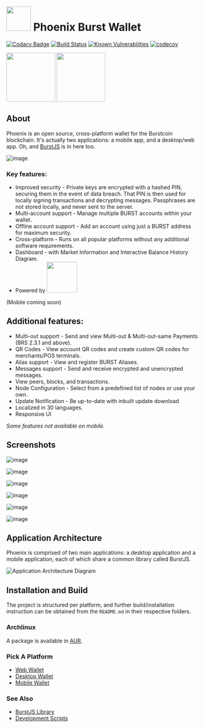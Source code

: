 # <img src="./assets/phoenix.png" width="64" /> Phoenix Burst Wallet

[![Codacy Badge](https://api.codacy.com/project/badge/Grade/81a6119af03d4a7e8a55c65999884709)](https://www.codacy.com/app/ohager/phoenix?utm_source=github.com&amp;utm_medium=referral&amp;utm_content=burst-apps-team/phoenix&amp;utm_campaign=Badge_Grade)
[![Build Status](https://travis-ci.org/burst-apps-team/phoenix.svg?branch=develop)](https://travis-ci.org/burst-apps-team/phoenix) 
[![Known Vulnerabilities](https://snyk.io/test/github/burst-apps-team/phoenix/badge.svg?targetFile=lib%2Fpackage.json)](https://snyk.io/test/github/burst-apps-team/phoenix?targetFile=lib%2Fpackage.json)
[![codecov](https://codecov.io/gh/burst-apps-team/phoenix/branch/develop/graph/badge.svg)](https://codecov.io/gh/burst-apps-team/phoenix)

<a href="https://apps.apple.com/us/app/phoenix-burst-ios-wallet/id1485827209" target="_blank"><img src="./assets/btn-appstore.png" width="128" /></a> <a href="https://play.google.com/store/apps/details?id=com.burstcoin.phoenix" target="_blank"><img src="./assets/btn-playstore.png" width="128" /></a> 

## About

Phoenix is an open source, cross-platform wallet for the Burstcoin blockchain. It's actually two applications: a mobile app, and a desktop/web app. Oh, and [BurstJS](/lib/README.md) is in here too.

![image](assets/beta.7/phoenix_1_beta.7.jpg)

### Key features:
- Improved security - Private keys are encrypted with a hashed PIN, securing them in the event of data breach. That PIN is then used for locally signing transactions and decrypting messages. Passphrases are not stored locally, and never sent to the server. 
- Multi-account support - Manage multiple BURST accounts within your wallet.
- Offline account support - Add an account using just a BURST address for maximum security.
- Cross-platform - Runs on all popular platforms without any additional software requirements.
- Dashboard - with Market Information and Interactive Balance History Diagram.
- Powered by <img src="./assets/burstjs.png" width="80" />

(Mobile coming soon)

## Additional features:
- Multi-out support - Send and view Multi-out & Multi-out-same Payments (BRS 2.3.1 and above).
- QR Codes - View account QR codes and create custom QR codes for merchants/POS terminals.
- Alias support - View and register BURST Aliases.
- Messages support - Send and receive encrypted and unencrypted messages.
- View peers, blocks, and transactions.
- Node Configuration - Select from a predefined list of nodes or use your own.
- Update Notification - Be up-to-date with inbuilt update download
- Localized in 30 languages.
- Responsive UI

*Some features not available on mobile.*

## Screenshots
![image](assets/beta.7/phoenix_2_beta.7.jpg)

![image](assets/beta.7/phoenix_3_beta.7.jpg)

![image](assets/beta.7/phoenix_4_beta.7.jpg)

![image](assets/beta.7/phoenix_5_beta.7.jpg)

![image](assets/beta.7/phoenix_6_beta.7.jpg)

![image](assets/beta.7/phoenix_7_beta.7.png)


## Application Architecture

Phoenix is comprised of two main applications: a desktop application and a mobile application, each of which share a common library called BurstJS. 

![Application Architecture Diagram](assets/architecture.png "Application Architecture Diagram")


## Installation and Build

The project is structured per platform, and further build/installation instruction can be obtained from the `README.md` in their respective folders.

### Archlinux

A package is available in [AUR](https://aur.archlinux.org/packages/phoenix/).

### Pick A Platform
- [Web Wallet](/web/angular-wallet/README.md)
- [Desktop Wallet](/desktop/wallet/README.md)
- [Mobile Wallet](/mobile/README.md)

### See Also
- [BurstJS Library](/lib/README.md)
- [Development Scripts](/scripts/README.md)

